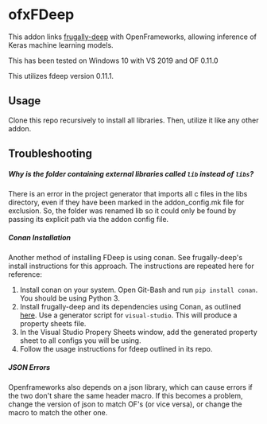 # ofxFDeep

This addon links [frugally-deep](https://github.com/Dobiasd/frugally-deep) with OpenFrameworks, allowing inference of Keras machine learning models.

This has been tested on Windows 10 with VS 2019 and OF 0.11.0

This utilizes fdeep version 0.11.1.

## Usage

Clone this repo recursively to install all libraries. Then, utilize it like any other addon.

## Troubleshooting

##### Why is the folder containing external libraries called `lib` instead of `libs`? 

There is an error in the project generator that imports all c files in the libs directory, even if they have been marked in the addon_config.mk file for exclusion. So, the folder was renamed lib so it could only be found by passing its explicit path via the addon config file.

##### Conan Installation

Another method of installing FDeep is using conan. See frugally-deep's install instructions for this approach. The instructions are repeated here for reference: 

1. Install conan on your system. Open Git-Bash and run `pip install conan`. You should be using Python 3.
2. Install frugally-deep and its dependencies using Conan, as outlined [here](https://github.com/Dobiasd/frugally-deep/blob/master/INSTALL.md#installation-using-conan-cc-package-manager). Use a generator script for `visual-studio`. This will produce a property sheets file.
3. In the Visual Studio Propery Sheets window, add the generated property sheet to all configs you will be using.
4. Follow the usage instructions for fdeep outlined in its repo. 

##### JSON Errors

Openframeworks also depends on a json library, which can cause errors if the two don't share the same header macro. If this becomes a problem, change the version of json to match OF's (or vice versa), or change the macro to match the other one.
